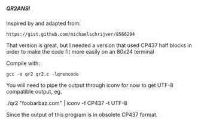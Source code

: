 ##### QR2ANSI 
 
   Inspired by and adapted from: 

    https://gist.github.com/michaelschrijver/8566294

   That version is great, but I needed a version that used CP437 half blocks 
   in order to make the code fit more easily on an 80x24 terminal 

   Compile with: 

    gcc -o qr2 qr2.c -lqrencode

   You will need to pipe the output through iconv for now to get UTF-8 
   compatible output, eg.

   ./qr2 "foobarbaz.com" | iconv -f CP437 -t UTF-8

   Since the output of this program is in obsolete CP437 format. 

